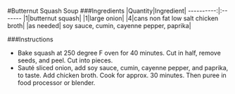 #Butternut Squash Soup
###Ingredients
|Quantity|Ingredient|
----------:|:-------
|1|butternut squash|
|1|large onion|
|4|cans non fat low salt chicken broth|
|as needed| soy sauce, cumin, cayenne pepper, paprika|

###Instructions

* Bake squash at 250 degree F oven for 40 minutes. Cut in half, remove seeds, and peel. Cut into pieces.
* Sauté sliced onion, add soy sauce, cumin, cayenne pepper, and paprika, to taste. Add chicken broth. Cook for approx. 30 minutes. Then puree in food processor or blender. 





